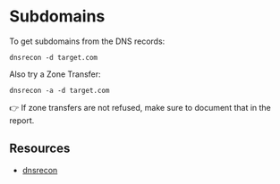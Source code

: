 # Subdomains

To get subdomains from the DNS records: 

    dnsrecon -d target.com

Also try a Zone Transfer:

    dnsrecon -a -d target.com

👉 If zone transfers are not refused, make sure to document that in the report.

## Resources

* [dnsrecon](https://www.kali.org/tools/dnsrecon/)